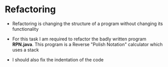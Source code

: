 # Refactoring

* Refactoring is changing the structure of a program without changing its functionality

* For this task I am required to refactor the badly written program **RPN.java**. This program is a Reverse "Polish Notation" calculator which uses a stack

* I should also fix the indentation of the code

